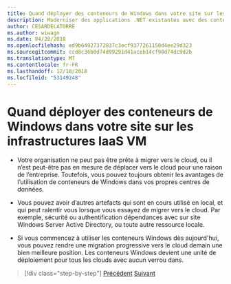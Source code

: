 ```yaml
---
title: Quand déployer des conteneurs de Windows dans votre site sur les infrastructures IaaS VM
description: Moderniser des applications .NET existantes avec des conteneurs de Cloud Azure et Windows | Quand déployer des conteneurs de Windows dans votre site sur les infrastructures IaaS VM
author: CESARDELATORRE
ms.author: wiwagn
ms.date: 04/28/2018
ms.openlocfilehash: ed9b64927372837c3ecf9377261150d4ee29d323
ms.sourcegitcommit: ccd8c36b0d74d99291d41aceb14cf98d74dc9d2b
ms.translationtype: MT
ms.contentlocale: fr-FR
ms.lasthandoff: 12/10/2018
ms.locfileid: "53149248"
---
```

# <a name="when-to-deploy-windows-containers-in-your-on-premises-iaas-vm-infrastructure"></a>Quand déployer des conteneurs de Windows dans votre site sur les infrastructures IaaS VM

-   Votre organisation ne peut pas être prête à migrer vers le cloud, ou il n’est peut-être pas en mesure de déplacer vers le cloud pour une raison de l’entreprise. Toutefois, vous pouvez toujours obtenir les avantages de l’utilisation de conteneurs de Windows dans vos propres centres de données.

-   Vous pouvez avoir d’autres artefacts qui sont en cours utilisé en local, et qui peut ralentir vous lorsque vous essayez de migrer vers le cloud. Par exemple, sécurité ou authentification dépendances avec sur site Windows Server Active Directory, ou toute autre ressource locale.

-   Si vous commencez à utiliser les conteneurs Windows dès aujourd'hui, vous pouvez rendre une migration progressive vers le cloud demain une bien meilleure position. Les conteneurs Windows devient une unité de déploiement pour tous les clouds avec aucun verrou dans.

>[!div class="step-by-step"]
>[Précédent](when-not-to-deploy-to-windows-containers.md)
>[Suivant](when-to-deploy-windows-containers-to-azure-vms-iaas-cloud.md)